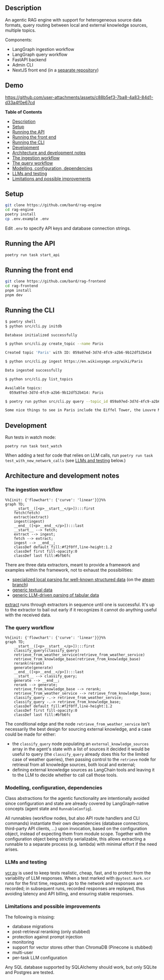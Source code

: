 ## Description

An agentic RAG engine with support for heterogeneous source data formats, query routing between local and external knowledge sources, multiple topics.

Components:

- LangGraph ingestion workflow
- LangGraph query workflow
- FastAPI backend
- Admin CLI
- NextJS front end (in a [separate repository](https://github.com/bard/rag-frontend))

## Demo

https://github.com/user-attachments/assets/c88b5ef3-7ba8-4a83-84d1-d33a4f0e67cd

<!-- markdown-toc start - Don't edit this section. Run M-x markdown-toc-refresh-toc -->

**Table of Contents**

- [Description](#description)
- [Setup](#setup)
- [Running the API](#running-the-api)
- [Running the front end](#running-the-front-end)
- [Running the CLI](#running-the-cli)
- [Development](#development)
- [Architecture and development notes](#architecture-and-development-notes)
- [The ingestion workflow](#the-ingestion-workflow)
- [The query workflow](#the-query-workflow)
- [Modelling, configuration, dependencies](#modelling-configuration-dependencies)
- [LLMs and testing](#llms-and-testing)
- [Limitations and possible improvements](#limitations-and-possible-improvements)

<!-- markdown-toc end -->

## Setup

```sh
git clone https://github.com/bard/rag-engine
cd rag-engine
poetry install
cp .env.example .env
```

Edit `.env` to specify API keys and database connection strings.

## Running the API

```sh
poetry run task start_api
```

## Running the front end

```sh
git clone https://github.com/bard/rag-frontend
cd rag-frontend
pnpm install
pnpm dev
```

## Running the CLI

```sh
$ poetry shell
$ python src/cli.py initdb

Database initialized successfully

$ python src/cli.py create_topic --name Paris

Created topic 'Paris' with ID: 059a97ed-3d7d-4fc9-a2b6-9b12df52b414

$ python src/cli.py ingest https://en.wikivoyage.org/wiki/Paris

Data ingested successfully

$ python src/cli.py list_topics

Available topics:
  059a97ed-3d7d-4fc9-a2b6-9b12df52b414: Paris

$ poetry run python src/cli.py query --topic_id 059a97ed-3d7d-4fc9-a2b6-9b12df52b414 'what are some nice things to see?'

Some nice things to see in Paris include the Eiffel Tower, the Louvre Museum, and Notre-Dame Cathedral. Additionally, the charming neighborhood of Montmartre and the historic district of Le Marais are also worth exploring.
```

## Development

Run tests in watch mode:

```
poetry run task test_watch
```

When adding a test for code that relies on LLM calls, run `poetry run task test_with_new_network_calls` (see [LLMs and testing](#llms-and-testing) below.)

## Architecture and development notes

### The ingestion workflow

```mermaid
%%{init: {'flowchart': {'curve': 'linear'}}}%%
graph TD;
	__start__([<p>__start__</p>]):::first
	fetch(fetch)
	extract(extract)
	ingest(ingest)
	__end__([<p>__end__</p>]):::last
	__start__ --> fetch;
	extract --> ingest;
	fetch --> extract;
	ingest --> __end__;
	classDef default fill:#f2f0ff,line-height:1.2
	classDef first fill-opacity:0
	classDef last fill:#bfb6fc
```

There are three data extractors, meant to provide a framework and examples within the framework, not to exhaust the possibilities:

- [specialized local parsing for well-known structured data](https://github.com/bard/rag-engine/blob/ateam/src/data/insurance_average_expenditure.py) (on the [ateam branch](https://github.com/bard/rag-engine/tree/ateam))
- [generic textual data](src/data/textual.py)
- [generic LLM-driven parsing of tabular data](src/data/generic_tabular.py)

[extract](src/workflow_ingest/node_extract.py) runs through extractors in sequence until one is successful. It's up to the extractor to bail out early if it recognizes it cannot do anything useful with the received data.

### The query workflow

```mermaid
%%{init: {'flowchart': {'curve': 'linear'}}}%%
graph TD;
	__start__([<p>__start__</p>]):::first
	classify_query(classify_query)
	retrieve_from_weather_service(retrieve_from_weather_service)
	retrieve_from_knowledge_base(retrieve_from_knowledge_base)
	rerank(rerank)
	generate(generate)
	__end__([<p>__end__</p>]):::last
	__start__ --> classify_query;
	generate --> __end__;
	rerank --> generate;
	retrieve_from_knowledge_base --> rerank;
	retrieve_from_weather_service --> retrieve_from_knowledge_base;
	classify_query -.-> retrieve_from_weather_service;
	classify_query -.-> retrieve_from_knowledge_base;
	classDef default fill:#f2f0ff,line-height:1.2
	classDef first fill-opacity:0
	classDef last fill:#bfb6fc
```

The conditional edge and the node `retrieve_from_weather_service` isn't necessarily the best design for sourcing external knowledge, and a case could be made for either:

- the `classify_query` node populating an `external_knowledge_sources` array in the agent's state with a list of sources it decided it would be useful to query (the `classify_query` already does this for the limited case of weather queries), then passing control to the `retrieve` node for retrieval from all knowledge sources, both local and external;
- defining external knowledge sources as LangChain tools and leaving it to the LLM to decide whether to call call those tools.

### Modelling, configuration, dependencies

Class abstractions for the agentic functionality are intentionally avoided since configuration and state are already covered by LangGraph-native concepts (agent state and `RunnableConfig`).

All runnables (workflow nodes, but also API route handlers and CLI commands) instantiate their own dependencies (database connections, third-party API clients, ...) upon invocation, based on the configuration object, instead of expecting them from module scope. Together with the configuration object being strictly serializable, this allows extracting a runnable to a separate process (e.g. lambda) with minimal effort if the need arises.

### LLMs and testing

[vcr.py](https://vcrpy.readthedocs.io/en/latest/) is used to keep tests realistic, cheap, fast, and to protect from the variability of LLM responses. When a test marked with `@pytest.mark.vcr` runs for the first time, requests go to the network and responses are recorded; in subsequent runs, recorded responses are replayed, thus avoiding latency and API billing, and ensuring stable responses.

### Limitations and possible improvements

The following is missing:

- database migrations
- post-retrieval reranking (only stubbed)
- protection against prompt injection
- monitoring
- support for vector stores other than ChromaDB (Pinecone is stubbed)
- multi-user
- per-task LLM configuration

Any SQL database supported by SQLAlchemy should work, but only SQLite and Postgres are tested.
